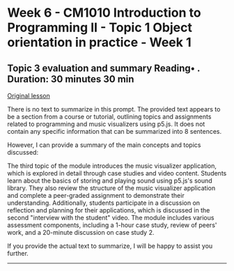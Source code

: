 # Week 6 - CM1010 Introduction to Programming II - Topic 1 Object orientation in practice - Week 1

## Topic 3 evaluation and summary Reading• . Duration: 30 minutes 30 min

[Original lesson](https://www.coursera.org/learn/uol-introduction-to-programming-2/supplement/wYBEO/topic-3-evaluation-and-summary)

There is no text to summarize in this prompt. The provided text appears to be a section from a course or tutorial, outlining topics and assignments related to programming and music visualizers using p5.js. It does not contain any specific information that can be summarized into 8 sentences.

However, I can provide a summary of the main concepts and topics discussed:

The third topic of the module introduces the music visualizer application, which is explored in detail through case studies and video content. Students learn about the basics of storing and playing sound using p5.js's sound library. They also review the structure of the music visualizer application and complete a peer-graded assignment to demonstrate their understanding. Additionally, students participate in a discussion on reflection and planning for their applications, which is discussed in the second "interview with the student" video. The module includes various assessment components, including a 1-hour case study, review of peers' work, and a 20-minute discussion on case study 2.

If you provide the actual text to summarize, I will be happy to assist you further.

---

